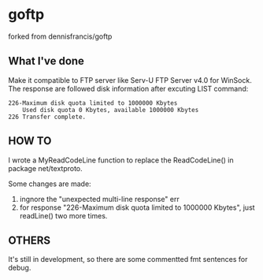goftp
=========

forked from dennisfrancis/goftp

What I've done
--------------

Make it compatible to FTP server like Serv-U FTP Server v4.0 for WinSock. 
The response are followed disk information after excuting LIST command:

	226-Maximum disk quota limited to 1000000 Kbytes
	    Used disk quota 0 Kbytes, available 1000000 Kbytes
	226 Transfer complete.


HOW TO
------
I wrote a MyReadCodeLine function to replace the ReadCodeLine() in package 
net/textproto.

Some changes are made:

1. ingnore the "unexpected multi-line response" err
2. for response "226-Maximum disk quota limited to 1000000 Kbytes",
   just readLine() two more times.
   
OTHERS
------
It's still in development, so there are some commentted fmt sentences for debug.
